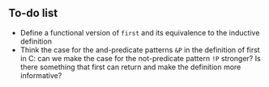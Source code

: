 ## To-do list

- Define a functional version of  `first` and its equivalence to the inductive definition
- Think the case for the and-predicate patterns `&P` in the definition of first in C: can we make the case for the not-predicate pattern `!P` stronger?
  Is there something that first can return and make the definition more informative?
